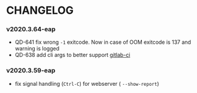 # CHANGELOG

### v2020.3.64-eap
- QD-641 fix wrong `-1` exitcode. Now in case of OOM exitcode is 137 and warning is logged
- QD-638 add cli args to better support [gitlab-ci](Docker/README.md#quick-start-with-recommended-profile)

### v2020.3.59-eap
- fix signal handling (`Ctrl-C`) for webserver ( `--show-report`)